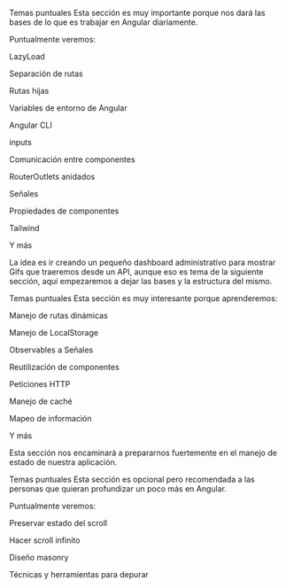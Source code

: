 Temas puntuales
Esta sección es muy importante porque nos dará las bases de lo que es trabajar en Angular diariamente.

Puntualmente veremos:

LazyLoad

Separación de rutas

Rutas hijas

Variables de entorno de Angular

Angular CLI

inputs

Comunicación entre componentes

RouterOutlets anidados

Señales

Propiedades de componentes

Tailwind

Y más

La idea es ir creando un pequeño dashboard administrativo para mostrar Gifs que traeremos desde un API, aunque eso es tema de la siguiente sección, aquí empezaremos a dejar las bases y la estructura del mismo.

Temas puntuales
Esta sección es muy interesante porque aprenderemos:

Manejo de rutas dinámicas

Manejo de LocalStorage

Observables a Señales

Reutilización de componentes

Peticiones HTTP

Manejo de caché

Mapeo de información

Y más

Esta sección nos encaminará a prepararnos fuertemente en el manejo de estado de nuestra aplicación.

Temas puntuales
Esta sección es opcional pero recomendada a las personas que quieran profundizar un poco más en Angular.

Puntualmente veremos:

Preservar estado del scroll

Hacer scroll infinito

Diseño masonry

Técnicas y herramientas para depurar
